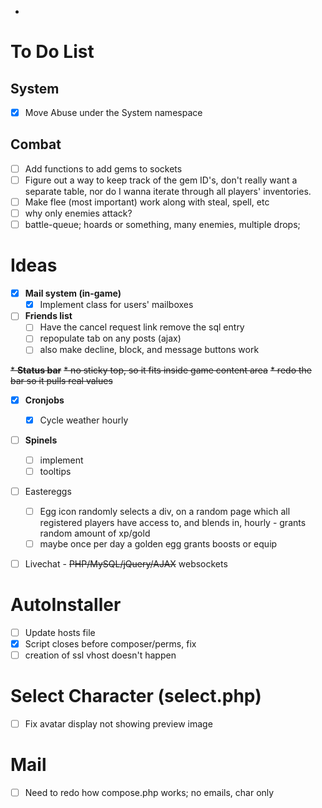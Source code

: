 +
# To Do List

## System

- [x] Move Abuse under the System namespace

## Combat

- [ ] Add functions to add gems to sockets
- [ ] Figure out a way to keep track of the gem ID's, don't really want a separate table, nor do I wanna iterate through all players' inventories.
- [ ] Make flee (most important) work along with steal, spell, etc
- [ ] why only enemies attack?
- [ ] battle-queue; hoards or something, many enemies, multiple drops;
# Ideas

* [x] **Mail system (in-game)**
  * [x] Implement class for users' mailboxes

* [ ] **Friends list**
  * [ ] Have the cancel request link remove the sql entry
  * [ ] repopulate tab on any posts (ajax)
  * [ ] also make decline, block, and message buttons work

~~* **Status bar**~~
  ~~* no sticky top, so it fits inside game content area~~
  ~~* redo the bar so it pulls real values~~

* [x] **Cronjobs**
  * [X] Cycle weather hourly

* [ ] **Spinels**
  * [ ] implement
  * [ ] tooltips

* [ ] Eastereggs
  * [ ] Egg icon randomly selects a div, on a random page which all registered
        players have access to, and blends in, hourly - grants random amount of
        xp/gold
  * [ ] maybe once per day a golden egg grants boosts or equip

* [ ] Livechat - ~~PHP/MySQL/jQuery/AJAX~~ websockets




# AutoInstaller

  - [ ] Update hosts file
  - [x] Script closes before composer/perms, fix
  - [ ] creation of ssl vhost doesn't happen

# Select Character (select.php)

  - [ ] Fix avatar display not showing preview image

# Mail

  - [ ] Need to redo how compose.php works; no emails, char only
  
